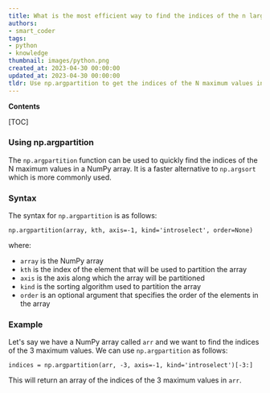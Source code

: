 ```yaml
---
title: What is the most efficient way to find the indices of the n largest elements in a numpy array?
authors:
- smart_coder
tags:
- python
- knowledge
thumbnail: images/python.png
created_at: 2023-04-30 00:00:00
updated_at: 2023-04-30 00:00:00
tldr: Use np.argpartition to get the indices of the N maximum values in a NumPy array.
---
```


**Contents**

[TOC]

### Using np.argpartition

The `np.argpartition` function can be used to quickly find the indices of the N maximum values in a NumPy array. It is a faster alternative to `np.argsort` which is more commonly used.

### Syntax

The syntax for `np.argpartition` is as follows:

`np.argpartition(array, kth, axis=-1, kind='introselect', order=None)`

where:

- `array` is the NumPy array
- `kth` is the index of the element that will be used to partition the array
- `axis` is the axis along which the array will be partitioned
- `kind` is the sorting algorithm used to partition the array
- `order` is an optional argument that specifies the order of the elements in the array

### Example

Let's say we have a NumPy array called `arr` and we want to find the indices of the 3 maximum values. We can use `np.argpartition` as follows:

```
indices = np.argpartition(arr, -3, axis=-1, kind='introselect')[-3:]
```

This will return an array of the indices of the 3 maximum values in `arr`.
